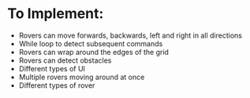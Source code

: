 # To Implement:

- Rovers can move forwards, backwards, left and right in all directions
- While loop to detect subsequent commands
- Rovers can wrap around the edges of the grid
- Rovers can detect obstacles
- Different types of UI
- Multiple rovers moving around at once
- Different types of rover